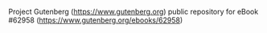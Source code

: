 Project Gutenberg (https://www.gutenberg.org) public repository for
eBook #62958 (https://www.gutenberg.org/ebooks/62958)
